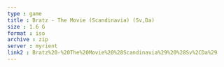 ```yaml
---
type : game
title : Bratz - The Movie (Scandinavia) (Sv,Da)
size : 1.6 G
format : iso
archive : zip
server : myrient
link2 : Bratz%20-%20The%20Movie%20%28Scandinavia%29%20%28Sv%2CDa%29
---
```


